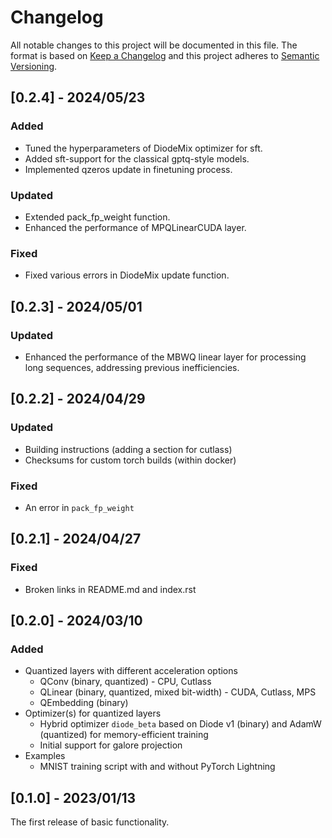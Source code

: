 # Changelog

All notable changes to this project will be documented in this file.
The format is based on [Keep a Changelog](http://keepachangelog.com/)
and this project adheres to [Semantic Versioning](http://semver.org/).


## [0.2.4] - 2024/05/23

### Added

- Tuned the hyperparameters of DiodeMix optimizer for sft.
- Added sft-support for the classical gptq-style models.
- Implemented qzeros update in finetuning process.

### Updated

- Extended pack_fp_weight function.
- Enhanced the performance of MPQLinearCUDA layer.

### Fixed

- Fixed various errors in DiodeMix update function.

## [0.2.3] - 2024/05/01

### Updated

- Enhanced the performance of the MBWQ linear layer for processing long sequences, addressing previous inefficiencies.

## [0.2.2] - 2024/04/29

### Updated

- Building instructions (adding a section for cutlass)
- Checksums for custom torch builds (within docker)

### Fixed

- An error in `pack_fp_weight`

## [0.2.1] - 2024/04/27

### Fixed

- Broken links in README.md and index.rst

## [0.2.0] - 2024/03/10

### Added

- Quantized layers with different acceleration options
  - QConv (binary, quantized) - CPU, Cutlass
  - QLinear (binary, quantized, mixed bit-width) - CUDA, Cutlass, MPS
  - QEmbedding (binary)
- Optimizer(s) for quantized layers
  - Hybrid optimizer `diode_beta` based on Diode v1 (binary) and AdamW (quantized) for memory-efficient training
  - Initial support for galore projection
- Examples
  - MNIST training script with and without PyTorch Lightning

## [0.1.0] - 2023/01/13

The first release of basic functionality.
